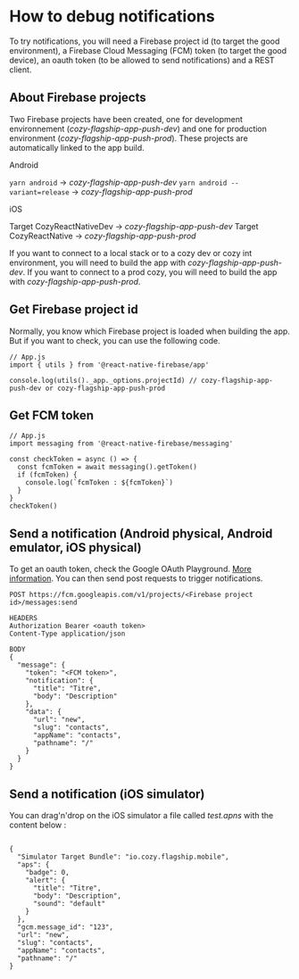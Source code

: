 # How to debug notifications

To try notifications, you will need a Firebase project id (to target the good environment), a Firebase Cloud Messaging (FCM) token (to target the good device), an oauth token (to be allowed to send notifications) and a REST client.

## About Firebase projects

Two Firebase projects have been created, one for development environnement (_cozy-flagship-app-push-dev_) and one for production environment (_cozy-flagship-app-push-prod_). These projects are automatically linked to the app build.

Android

`yarn android` -> _cozy-flagship-app-push-dev_
`yarn android --variant=release` -> _cozy-flagship-app-push-prod_

iOS

Target CozyReactNativeDev -> _cozy-flagship-app-push-dev_
Target CozyReactNative -> _cozy-flagship-app-push-prod_

If you want to connect to a local stack or to a cozy dev or cozy int environment, you will need to build the app with _cozy-flagship-app-push-dev_.
If you want to connect to a prod cozy, you will need to build the app with _cozy-flagship-app-push-prod_.

## Get Firebase project id

Normally, you know which Firebase project is loaded when building the app. But if you want to check, you can use the following code.

```
// App.js
import { utils } from '@react-native-firebase/app'

console.log(utils()._app._options.projectId) // cozy-flagship-app-push-dev or cozy-flagship-app-push-prod
```

## Get FCM token

```
// App.js
import messaging from '@react-native-firebase/messaging'

const checkToken = async () => {
  const fcmToken = await messaging().getToken()
  if (fcmToken) {
    console.log(`fcmToken : ${fcmToken}`)
  }
}
checkToken()
```

## Send a notification (Android physical, Android emulator, iOS physical)

To get an oauth token, check the Google OAuth Playground. [More information](https://blog.mestwin.net/send-your-test-fcm-push-notification-quickly-with-curl/). You can then send post requests to trigger notifications.

```
POST https://fcm.googleapis.com/v1/projects/<Firebase project id>/messages:send

HEADERS
Authorization Bearer <oauth token>
Content-Type application/json

BODY
{
  "message": {
    "token": "<FCM token>",
    "notification": {
      "title": "Titre",
      "body": "Description"
    },
    "data": {
      "url": "new",
      "slug": "contacts",
      "appName": "contacts",
      "pathname": "/"
    }
  }
}
```

## Send a notification (iOS simulator)

You can drag'n'drop on the iOS simulator a file called _test.apns_ with the content below :
```

{
  "Simulator Target Bundle": "io.cozy.flagship.mobile",
  "aps": {
    "badge": 0,
    "alert": {
      "title": "Titre",
      "body": "Description",
      "sound": "default"
    }
  },
  "gcm.message_id": "123",
  "url": "new",
  "slug": "contacts",
  "appName": "contacts",
  "pathname": "/"
}
```
